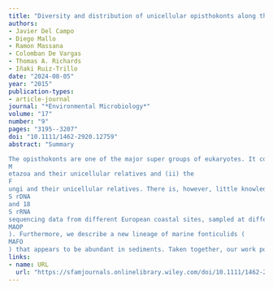```yaml
---
title: "Diversity and distribution of unicellular opisthokonts along the \textlessspan style="font-variant:small-caps;"\textgreaterE\textless/span\textgreater uropean coast analysed using high‐throughput sequencing"
authors:
- Javier Del Campo
- Diego Mallo
- Ramon Massana
- Colomban De Vargas
- Thomas A. Richards
- Iñaki Ruiz‐Trillo
date: "2024-08-05"
year: "2015"
publication-types:
- article-journal
journal: "*Environmental Microbiology*"
volume: "17"
number: "9"
pages: "3195--3207"
doi: "10.1111/1462-2920.12759"
abstract: "Summary

The opisthokonts are one of the major super groups of eukaryotes. It comprises two major clades: (i) the
M
etazoa and their unicellular relatives and (ii) the
F
ungi and their unicellular relatives. There is, however, little knowledge of the role of opisthokont microbes in many natural environments, especially among non‐metazoan and non‐fungal opisthokonts. Here, we begin to address this gap by analysing high‐throughput 18
S rDNA
and 18
S rRNA
sequencing data from different European coastal sites, sampled at different size fractions and depths. In particular, we analyse the diversity and abundance of choanoflagellates, filastereans, ichthyosporeans, nucleariids, corallochytreans and their related lineages. Our results show the great diversity of choanoflagellates in coastal waters as well as a relevant representation of the ichthyosporeans and the uncultured marine opisthokonts (
MAOP
). Furthermore, we describe a new lineage of marine fonticulids (
MAFO
) that appears to be abundant in sediments. Taken together, our work points to a greater potential ecological role for unicellular opisthokonts than previously appreciated in marine environments, both in water column and sediments, and also provides evidence of novel opisthokont phylogenetic lineages. This study highlights the importance of high‐throughput sequencing approaches to unravel the diversity and distribution of both known and novel eukaryotic lineages."
links:
- name: URL
  url: "https://sfamjournals.onlinelibrary.wiley.com/doi/10.1111/1462-2920.12759"
---
```

